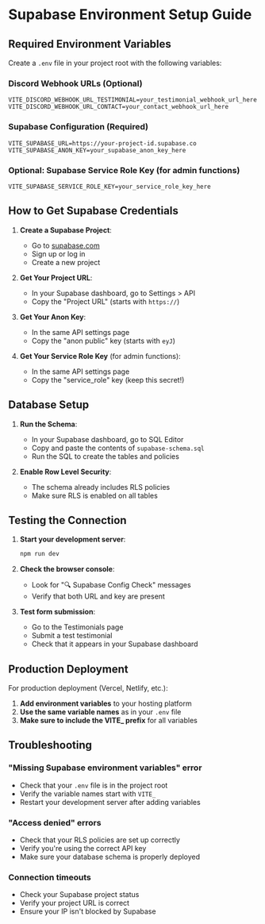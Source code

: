# Supabase Environment Setup Guide

## Required Environment Variables

Create a `.env` file in your project root with the following variables:

### Discord Webhook URLs (Optional)
```
VITE_DISCORD_WEBHOOK_URL_TESTIMONIAL=your_testimonial_webhook_url_here
VITE_DISCORD_WEBHOOK_URL_CONTACT=your_contact_webhook_url_here
```

### Supabase Configuration (Required)
```
VITE_SUPABASE_URL=https://your-project-id.supabase.co
VITE_SUPABASE_ANON_KEY=your_supabase_anon_key_here
```

### Optional: Supabase Service Role Key (for admin functions)
```
VITE_SUPABASE_SERVICE_ROLE_KEY=your_service_role_key_here
```

## How to Get Supabase Credentials

1. **Create a Supabase Project**:
   - Go to [supabase.com](https://supabase.com)
   - Sign up or log in
   - Create a new project

2. **Get Your Project URL**:
   - In your Supabase dashboard, go to Settings > API
   - Copy the "Project URL" (starts with `https://`)

3. **Get Your Anon Key**:
   - In the same API settings page
   - Copy the "anon public" key (starts with `eyJ`)

4. **Get Your Service Role Key** (for admin functions):
   - In the same API settings page
   - Copy the "service_role" key (keep this secret!)

## Database Setup

1. **Run the Schema**:
   - In your Supabase dashboard, go to SQL Editor
   - Copy and paste the contents of `supabase-schema.sql`
   - Run the SQL to create the tables and policies

2. **Enable Row Level Security**:
   - The schema already includes RLS policies
   - Make sure RLS is enabled on all tables

## Testing the Connection

1. **Start your development server**:
   ```bash
   npm run dev
   ```

2. **Check the browser console**:
   - Look for "🔍 Supabase Config Check" messages
   - Verify that both URL and key are present

3. **Test form submission**:
   - Go to the Testimonials page
   - Submit a test testimonial
   - Check that it appears in your Supabase dashboard

## Production Deployment

For production deployment (Vercel, Netlify, etc.):

1. **Add environment variables** to your hosting platform
2. **Use the same variable names** as in your `.env` file
3. **Make sure to include the VITE_ prefix** for all variables

## Troubleshooting

### "Missing Supabase environment variables" error
- Check that your `.env` file is in the project root
- Verify the variable names start with `VITE_`
- Restart your development server after adding variables

### "Access denied" errors
- Check that your RLS policies are set up correctly
- Verify you're using the correct API key
- Make sure your database schema is properly deployed

### Connection timeouts
- Check your Supabase project status
- Verify your project URL is correct
- Ensure your IP isn't blocked by Supabase 
